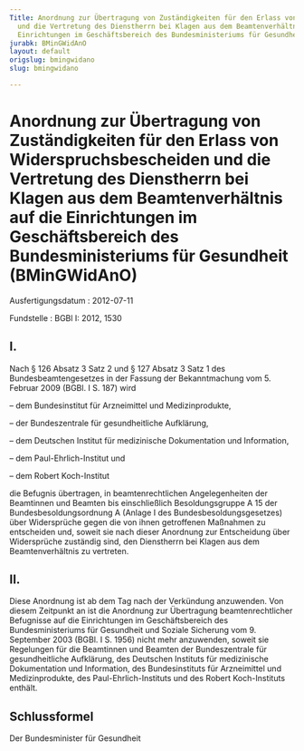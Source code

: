 ```yaml
---
Title: Anordnung zur Übertragung von Zuständigkeiten für den Erlass von Widerspruchsbescheiden
  und die Vertretung des Dienstherrn bei Klagen aus dem Beamtenverhältnis auf die
  Einrichtungen im Geschäftsbereich des Bundesministeriums für Gesundheit
jurabk: BMinGWidAnO
layout: default
origslug: bmingwidano
slug: bmingwidano

---
```


# Anordnung zur Übertragung von Zuständigkeiten für den Erlass von Widerspruchsbescheiden und die Vertretung des Dienstherrn bei Klagen aus dem Beamtenverhältnis auf die Einrichtungen im Geschäftsbereich des Bundesministeriums für Gesundheit (BMinGWidAnO)

Ausfertigungsdatum
:   2012-07-11

Fundstelle
:   BGBl I: 2012, 1530


## I.

Nach § 126 Absatz 3 Satz 2 und § 127 Absatz 3 Satz 1 des
Bundesbeamtengesetzes in der Fassung der Bekanntmachung vom 5. Februar
2009 (BGBl. I S. 187) wird

–   dem Bundesinstitut für Arzneimittel und Medizinprodukte,


–   der Bundeszentrale für gesundheitliche Aufklärung,


–   dem Deutschen Institut für medizinische Dokumentation und Information,


–   dem Paul-Ehrlich-Institut und


–   dem Robert Koch-Institut



die Befugnis übertragen, in beamtenrechtlichen Angelegenheiten der
Beamtinnen und Beamten bis einschließlich Besoldungsgruppe A 15 der
Bundesbesoldungsordnung A (Anlage I des Bundesbesoldungsgesetzes) über
Widersprüche gegen die von ihnen getroffenen Maßnahmen zu entscheiden
und, soweit sie nach dieser Anordnung zur Entscheidung über
Widersprüche zuständig sind, den Dienstherrn bei Klagen aus dem
Beamtenverhältnis zu vertreten.


## II.

Diese Anordnung ist ab dem Tag nach der Verkündung anzuwenden. Von
diesem Zeitpunkt an ist die Anordnung zur Übertragung
beamtenrechtlicher Befugnisse auf die Einrichtungen im
Geschäftsbereich des Bundesministeriums für Gesundheit und Soziale
Sicherung vom 9. September 2003 (BGBl. I S. 1956) nicht mehr
anzuwenden, soweit sie Regelungen für die Beamtinnen und Beamten der
Bundeszentrale für gesundheitliche Aufklärung, des Deutschen Instituts
für medizinische Dokumentation und Information, des Bundesinstituts
für Arzneimittel und Medizinprodukte, des Paul-Ehrlich-Instituts und
des Robert Koch-Instituts enthält.


## Schlussformel

Der Bundesminister für Gesundheit

